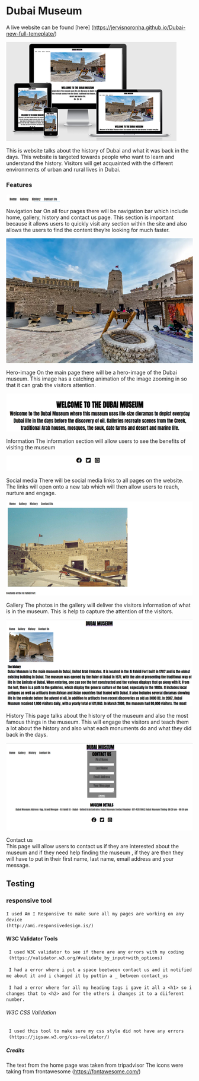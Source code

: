# Dubai Museum
 
 A live website can be found [here]  (https://jervisnoronha.github.io/Dubai-new-full-temeplate/)

![website preview](assets/images/dubai_front.png)



This is website talks about the history of Dubai and what it was back in the days. This website is targeted towards people who want to learn and understand the history. Visitors will get acquainted with the different environments of urban and rural lives in Dubai.


### Features 
![preview](assets/images/dubai_navbar.png)


Navigation bar 
On all four pages there will be navigation bar which include home, gallery, history and contact us page. This section is important because it allows users to quickly visit any section within the site and also allows the users to find the content they’re looking for much faster.  

![preview](assets/images/hero_image.webp)

Hero-image
On the main page there will be a hero-image of the Dubai museum. This image has a catching animation of the image zooming in so that it can grab the visitors attention. 

![preview](assets/images/dubai_infopage.png)

Information 
The information section will allow users to see the benefits of visiting the museum 

![preview](assets/images/dubai_socialmedia.png)

Social media
There will be social media links to all pages on the website. The links will open onto a new tab which will then allow users to reach, nurture and engage.

![preview](assets/images/dubai_gallery_page.png)

Gallery 
The photos in the gallery will deliver the visitors information of what is in the museum. This is help to capture the attention of the visitors.

![preview](assets/images/dubai_history_page.png)

History 
This page talks about the history of the museum and also the most famous things in the museum. This will engage the visitors and teach them a lot about the history and also what each monuments do and what they did back in the days.

![preview](assets/images/dubai_contact_page.png)

Contact us  
This page will allow users to contact us if they are interested about the museum and if they need help finding the museum , if they are then they will have to put in their first name, last name, email address and your message. 


## Testing 

### responsive tool
    I used Am I Responsive to make sure all my pages are working on any device
    (http://ami.responsivedesign.is/)

#### W3C Validator Tools
     I used W3C validator to see if there are any errors with my coding 
     (https://validator.w3.org/#validate_by_input+with_options)

     I had a error where i put a space beetween contact us and it notified me about it and i changed it by puttin a _ between contact_us 

     I had a error where for all my heading tags i gave it all a <h1> so i changes that to <h2> and for the others i changes it to a diiferent number.


###### W3C CSS Validation
     I used this tool to make sure my css style did not have any errors 
     (https://jigsaw.w3.org/css-validator/)

##### Credits
The text from the home page was taken from tripadvisor
The icons were taking from frontawesome 
(https://fontawesome.com/)







